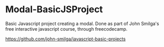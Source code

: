 # Modal-BasicJSProject
Basic Javascript project creating a modal. Done as part of John Smilga's free interactive javascript course, through freecodecamp.

https://github.com/john-smilga/javascript-basic-projects
